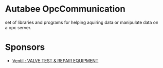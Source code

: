 # Autabee OpcCommunication
set of libraries and programs for helping aquiring data or manipulate data on a opc server.

# Sponsors
- [Ventil : VALVE TEST & REPAIR EQUIPMENT](https://ventil.nl)
